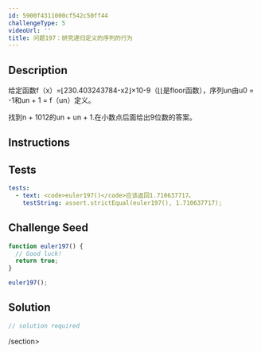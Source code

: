 ```yaml
---
id: 5900f4311000cf542c50ff44
challengeType: 5
videoUrl: ''
title: 问题197：研究递归定义的序列的行为
---
```


## Description
<section id="description">给定函数f（x）=⌊230.403243784-x2⌋×10-9（⌊⌊是floor函数），序列un由u0 = -1和un + 1 = f（un）定义。 <p>找到n + 1012的un + un + 1.在小数点后面给出9位数的答案。 </p></section>

## Instructions
<section id="instructions">
</section>

## Tests
<section id='tests'>

```yml
tests:
  - text: <code>euler197()</code>应该返回1.710637717。
    testString: assert.strictEqual(euler197(), 1.710637717);

```

</section>

## Challenge Seed
<section id='challengeSeed'>

<div id='js-seed'>

```js
function euler197() {
  // Good luck!
  return true;
}

euler197();

```

</div>



</section>

## Solution
<section id='solution'>

```js
// solution required
```

/section>
